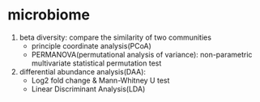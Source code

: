 # microbiome
1. beta diversity: compare the similarity of two communities
   - principle coordinate analysis(PCoA)
   - PERMANOVA(permutational analysis of variance): non-parametric multivariate statistical permutation test
2. differential abundance analysis(DAA):
   - Log2 fold change & Mann-Whitney U test
   - Linear Discriminant Analysis(LDA)
